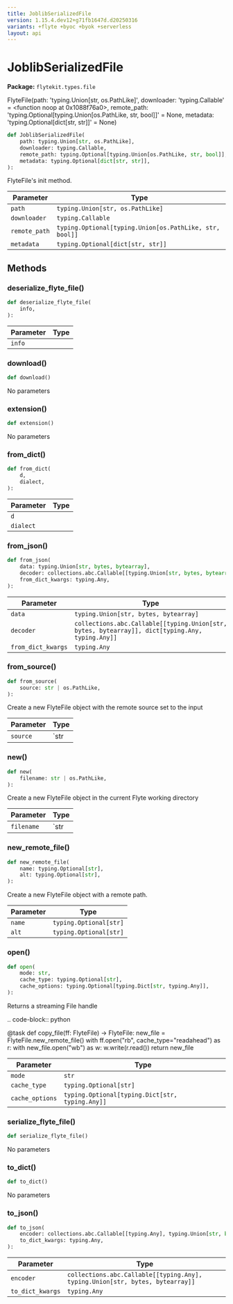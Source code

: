 ```yaml
---
title: JoblibSerializedFile
version: 1.15.4.dev12+g71fb1647d.d20250316
variants: +flyte +byoc +byok +serverless
layout: api
---
```


# JoblibSerializedFile

**Package:** `flytekit.types.file`

FlyteFile(path: 'typing.Union[str, os.PathLike]', downloader: 'typing.Callable' = <function noop at 0x1088f76a0>, remote_path: 'typing.Optional[typing.Union[os.PathLike, str, bool]]' = None, metadata: 'typing.Optional[dict[str, str]]' = None)


```python
def JoblibSerializedFile(
    path: typing.Union[str, os.PathLike],
    downloader: typing.Callable,
    remote_path: typing.Optional[typing.Union[os.PathLike, str, bool]],
    metadata: typing.Optional[dict[str, str]],
):
```
FlyteFile's init method.



| Parameter | Type |
|-|-|
| `path` | `typing.Union[str, os.PathLike]` |
| `downloader` | `typing.Callable` |
| `remote_path` | `typing.Optional[typing.Union[os.PathLike, str, bool]]` |
| `metadata` | `typing.Optional[dict[str, str]]` |
## Methods

### deserialize_flyte_file()

```python
def deserialize_flyte_file(
    info,
):
```
| Parameter | Type |
|-|-|
| `info` |  |
### download()

```python
def download()
```
No parameters
### extension()

```python
def extension()
```
No parameters
### from_dict()

```python
def from_dict(
    d,
    dialect,
):
```
| Parameter | Type |
|-|-|
| `d` |  |
| `dialect` |  |
### from_json()

```python
def from_json(
    data: typing.Union[str, bytes, bytearray],
    decoder: collections.abc.Callable[[typing.Union[str, bytes, bytearray]], dict[typing.Any, typing.Any]],
    from_dict_kwargs: typing.Any,
):
```
| Parameter | Type |
|-|-|
| `data` | `typing.Union[str, bytes, bytearray]` |
| `decoder` | `collections.abc.Callable[[typing.Union[str, bytes, bytearray]], dict[typing.Any, typing.Any]]` |
| `from_dict_kwargs` | `typing.Any` |
### from_source()

```python
def from_source(
    source: str | os.PathLike,
):
```
Create a new FlyteFile object with the remote source set to the input


| Parameter | Type |
|-|-|
| `source` | `str | os.PathLike` |
### new()

```python
def new(
    filename: str | os.PathLike,
):
```
Create a new FlyteFile object in the current Flyte working directory


| Parameter | Type |
|-|-|
| `filename` | `str | os.PathLike` |
### new_remote_file()

```python
def new_remote_file(
    name: typing.Optional[str],
    alt: typing.Optional[str],
):
```
Create a new FlyteFile object with a remote path.



| Parameter | Type |
|-|-|
| `name` | `typing.Optional[str]` |
| `alt` | `typing.Optional[str]` |
### open()

```python
def open(
    mode: str,
    cache_type: typing.Optional[str],
    cache_options: typing.Optional[typing.Dict[str, typing.Any]],
):
```
Returns a streaming File handle

.. code-block:: python

@task
def copy_file(ff: FlyteFile) -> FlyteFile:
new_file = FlyteFile.new_remote_file()
with ff.open("rb", cache_type="readahead") as r:
with new_file.open("wb") as w:
w.write(r.read())
return new_file



| Parameter | Type |
|-|-|
| `mode` | `str` |
| `cache_type` | `typing.Optional[str]` |
| `cache_options` | `typing.Optional[typing.Dict[str, typing.Any]]` |
### serialize_flyte_file()

```python
def serialize_flyte_file()
```
No parameters
### to_dict()

```python
def to_dict()
```
No parameters
### to_json()

```python
def to_json(
    encoder: collections.abc.Callable[[typing.Any], typing.Union[str, bytes, bytearray]],
    to_dict_kwargs: typing.Any,
):
```
| Parameter | Type |
|-|-|
| `encoder` | `collections.abc.Callable[[typing.Any], typing.Union[str, bytes, bytearray]]` |
| `to_dict_kwargs` | `typing.Any` |
